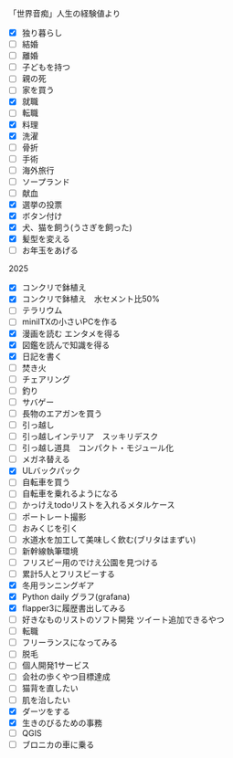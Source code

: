 「世界音痴」人生の経験値より

- [x] 独り暮らし
- [ ] 結婚
- [ ] 離婚
- [ ] 子どもを持つ
- [ ] 親の死
- [ ] 家を買う
- [x] 就職
- [ ] 転職
- [x] 料理
- [x] 洗濯
- [ ] 骨折
- [ ] 手術
- [ ] 海外旅行
- [ ] ソープランド
- [ ] 献血
- [x] 選挙の投票
- [x] ボタン付け
- [x] 犬、猫を飼う(うさぎを飼った)
- [x] 髪型を変える
- [ ] お年玉をあげる

2025

- [x] コンクリで鉢植え
- [x] コンクリで鉢植え　水セメント比50%
- [ ] テラリウム
- [ ] miniITXの小さいPCを作る
- [x] 漫画を読む エンタメを得る
- [x] 図鑑を読んで知識を得る
- [x] 日記を書く
- [ ] 焚き火
- [ ] チェアリング
- [ ] 釣り
- [ ] サバゲー
- [ ] 長物のエアガンを買う
- [ ] 引っ越し
- [ ] 引っ越しインテリア　スッキリデスク
- [ ] 引っ越し道具　コンパクト・モジュール化
- [ ] メガネ替える
- [x] ULバックパック
- [ ] 自転車を買う
- [ ] 自転車を乗れるようになる
- [ ] かっけえtodoリストを入れるメタルケース
- [ ] ポートレート撮影
- [ ] おみくじを引く
- [ ] 水道水を加工して美味しく飲む(ブリタはまずい)
- [ ] 新幹線執筆環境
- [ ] フリスビー用のでけえ公園を見つける
- [ ] 累計5人とフリスビーする
- [x] 冬用ランニングギア
- [x] Python daily グラフ(grafana)
- [x] flapper3に履歴書出してみる
- [ ] 好きなものリストのソフト開発 ツイート追加できるやつ
- [ ] 転職
- [ ] フリーランスになってみる
- [ ] 脱毛
- [ ] 個人開発1サービス
- [ ] 会社の歩くやつ目標達成
- [ ] 猫背を直したい
- [ ] 肌を治したい
- [x] ダーツをする
- [x] 生きのびるための事務
- [ ] QGIS
- [ ] ブロニカの車に乗る